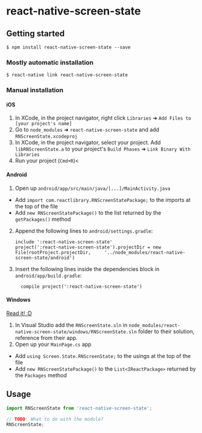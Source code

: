 
# react-native-screen-state

## Getting started

`$ npm install react-native-screen-state --save`

### Mostly automatic installation

`$ react-native link react-native-screen-state`

### Manual installation


#### iOS

1. In XCode, in the project navigator, right click `Libraries` ➜ `Add Files to [your project's name]`
2. Go to `node_modules` ➜ `react-native-screen-state` and add `RNScreenState.xcodeproj`
3. In XCode, in the project navigator, select your project. Add `libRNScreenState.a` to your project's `Build Phases` ➜ `Link Binary With Libraries`
4. Run your project (`Cmd+R`)<

#### Android

1. Open up `android/app/src/main/java/[...]/MainActivity.java`
  - Add `import com.reactlibrary.RNScreenStatePackage;` to the imports at the top of the file
  - Add `new RNScreenStatePackage()` to the list returned by the `getPackages()` method
2. Append the following lines to `android/settings.gradle`:
  	```
  	include ':react-native-screen-state'
  	project(':react-native-screen-state').projectDir = new File(rootProject.projectDir, 	'../node_modules/react-native-screen-state/android')
  	```
3. Insert the following lines inside the dependencies block in `android/app/build.gradle`:
  	```
      compile project(':react-native-screen-state')
  	```

#### Windows
[Read it! :D](https://github.com/ReactWindows/react-native)

1. In Visual Studio add the `RNScreenState.sln` in `node_modules/react-native-screen-state/windows/RNScreenState.sln` folder to their solution, reference from their app.
2. Open up your `MainPage.cs` app
  - Add `using Screen.State.RNScreenState;` to the usings at the top of the file
  - Add `new RNScreenStatePackage()` to the `List<IReactPackage>` returned by the `Packages` method


## Usage
```javascript
import RNScreenState from 'react-native-screen-state';

// TODO: What to do with the module?
RNScreenState;
```
  